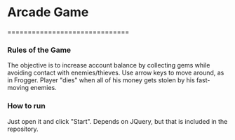 # Arcade Game
==============================

### Rules of the Game
The objective is to increase account balance by collecting gems while avoiding contact with enemies/thieves.  Use arrow keys to move around, as in Frogger.  Player "dies" when all of his money gets stolen by his fast-moving enemies.


### How to run
Just open it and click "Start".  Depends on JQuery, but that is included in the repository.